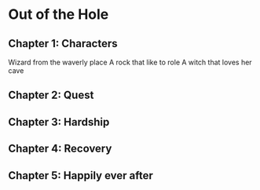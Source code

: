 # Out of the Hole

## Chapter 1: Characters

Wizard from the waverly place
A rock that like to role
A witch that loves her cave

## Chapter 2: Quest


## Chapter 3: Hardship


## Chapter 4: Recovery


## Chapter 5: Happily ever after

